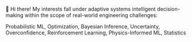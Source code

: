  👋 Hi there! My interests fall under adaptive systems intelligent decision-making within the scope of real-world engineering challenges:

Probabilistic ML, Optimization, Bayesian Inference, Uncertainty, Overconfidence, Reinforcement Learning, Physics-Informed ML, Statistics



